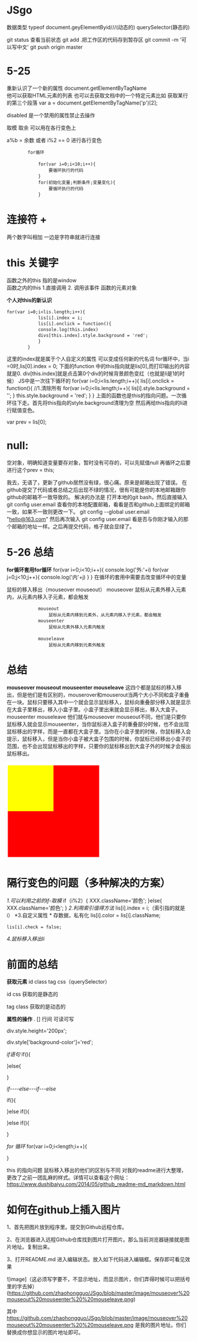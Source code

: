 # JSgo

数据类型  typeof   document.geyElementByid///(动态的)  querySelector(静态的)

git status  查看当前状态
git  add .把工作区的代码存到暂存区
git commit -m '可以写中文'
 git push origin master

# 5-25
重新认识了一个新的属性
document.getElementByTagName  
他可以获取HTML元素的列表
也可以去获取文档中的一个特定元素比如 获取某行的第三个段落  var a = document.getElementByTagName('p')[2];

disabled  是一个禁用的属性禁止去操作

取模 取余 可以用在各行变色上

a%b = 余数  或者  i%2 == 0  进行各行变色

			for循环

				for(var i=0;i<10;i++){
			 		要循环执行的代码
			 	}
			 	for(初始化变量;判断条件;变量变化){
			 		要循环执行的代码
			 	}
# 连接符 + 
两个数字叫相加
一边是字符串就进行连接

# this 关键字
 函数之外的this  指的是window  
 函数之内的this  1.直接调用   2. 调用该事件 函数的元素对象

**个人对this的新认识**

 	for(var i=0;i<lis.length;i++){
				lis[i].index = i;
				lis[i].onclick = function(){
				console.log(this.index)
				divs[this.index].style.background = 'red';
				}
			}
这里的index就是属于个人自定义的属性 可以变成任何新的代名词
for循环中，当i =0时,lis[0].index = 0;
下面的function 中的this指向就是lis[0],而打印输出的内容就是0.  div[this.index]就是点击第0个div的时候背景颜色变红（也就是li是1的时候）
JS中是一次往下循环的
	for(var i=0;i<lis.length;i++){
				lis[i].onclick = function(){
					//1.清除所有
					for(var i=0;i<lis.length;i++){
						lis[i].style.background = '';
					}
					this.style.background = 'red';
				}
			}
上面的函数也是this的指向问题。一次循环往下走。首先将this指向的style.background清理为空 然后再给this指向的li进行赋值变色。

var prev = lis[0];
# null:
空对象，明确知道变量要存对象，暂时没有可存的，可以先赋值null
再循环之后要进行这个prev = this;

我去，无语了，更新了github居然没有绿，很心痛。原来是邮箱出现了错误。
在github提交了代码或者总结之后出现不绿的情况，很有可能是你的本地邮箱跟你github的邮箱不一致导致的。
解决的办法是 打开本地的git bash，然后直接输入
git config user.email
查看你的本地配置邮箱，看看是否和github上面绑定的邮箱一致，如果不一致则更改一下。
git config --global user.email "hello@163.com"
然后再次输入  git config user.email
看是否与你刚才输入的那个邮箱的地址一样。之后再提交代码，格子就会显绿了。

# 5-26 总结
**for循环套用for循环**
	for(var i=0;i<10;i++){
				console.log('外:'+i)
				for(var j=0;j<10;j++){
					console.log('内'+j)
				}
			}
在循环的套用中需要去改变循环中的变量

鼠标的移入移出（mouseover  mouseout）
				mouseover
			 		鼠标从元素外移入元素内，从元素内移入子元素，都会触发
			 		
			 	mouseout
			 		鼠标从元素内移到元素外，从元素内移入子元素，都会触发
				mouseenter
			 		鼠标从元素外移入元素内触发
			 		
			 	mouseleave
			 		鼠标从元素内移到元素外触发
# 总结
**mouseover mouseout mouseenter  mouseleave**  这四个都是鼠标的移入移出，但是他们是有区别的，mouserover和mouserout当两个大小不同和盒子重叠在一块。鼠标只要移入其中一个就会显示鼠标移入，鼠标向重叠部分移入就是显示在大盒子里移出，移入小盒子里。小盒子里出来就会显示移出，移入大盒子。
mouseenter  mouseleave 他们就与mouseover mouseout不同，他们是只要你鼠标移入就会显示mouseenter，当你鼠标进入盒子的重叠部分时候，也不会出现鼠标移出的字样，而是一直都在大盒子里。当你在小盒子里的时候，你鼠标移入会提示，鼠标移入，但是当你小盒子被大盒子包围的时候，你鼠标已经移出小盒子的范围，也不会出现鼠标移出的字样，只要你的鼠标移出到大盒子外的时候才会报出鼠标移出。

![image](https://github.com/zhaohongguo/JSgo/blob/master/image/mouseover%20mouseout%20mouseenter%20%20mouseleave.png)

# 隔行变色的问题（多种解决的方案）
*1.可以利用之前的if-取模*
	if（i%2）{
		XXX.className='颜色';
	}else{
		XXX.className='颜色';
	}
*2.利用索引值得方法*
lis[i].index = i;（索引指的就是i）
*3.自定义属性 * 存数据，私有化
lis[i].color = lis[i].className;

	lis[i].check = false;
*4.鼠标移入移出li*

# 前面的总结

**获取元素** 
id  class  tag  css（querySelector）

id  css  获取的是静态的

tag  class  获取的是动态的

**属性的操作**
 .  []  行间 可读可写

div.style.height='200px';

div.style['background-color']='red';

*if语句*
if(){
	
}else{
	
}


*if----else---if---else*

if(){
	
}else if(){
	
}else if(){
	
}

*for 循环*
for(var i=0;i<length;i++){
	
}

this 的指向问题
鼠标移入移出的他们的区别与不同
对我的readme进行大整理，更改了之前一团乱麻的样式。详情可以查看这个网址：<https://www.dushibaiyu.com/2014/05/github_readme-md_markdown.html>
# 如何在github上插入图片
1、首先把图片放到程序里。提交到Github远程仓库。

2、在浏览器进入远程Github仓库找到图片打开图片。那么当前浏览器链接就是图片地址。复制出来。

3、打开README.md 进入编辑状态。放入如下代码进入编辑框。保存即可看见效果

![image]（这必须写字要不，不显示地址，而显示图片，你们弄得时候可以把括号里的字去掉）(https://github.com/zhaohongguo/JSgo/blob/master/image/mouseover%20mouseout%20mouseenter%20%20mouseleave.png)

其中  https://github.com/zhaohongguo/JSgo/blob/master/image/mouseover%20mouseout%20mouseenter%20%20mouseleave.png  是我的图片地址。你们替换成你想显示的图片地址即可。